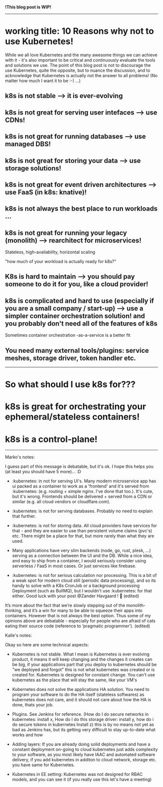 **!This blog post is WIP!**

---

# working title: 10 Reasons why not to use Kubernetes!

While we all love Kubernetes and the many awesome things we can achieve with it - it's also important to be critical and continuously evaluate the tools and solutions we use.
The point of this blog post is not to discourage the use Kubernetes, quite the opposite, but to nuance the discussion, and to acknowledge that Kubernetes is actually not the answer to all problems! (No matter how much I want it to be :-) ...)

## k8s is not stable --> it is ever-evolving

## k8s is not great for serving user intefaces --> use CDNs!

## k8s is not great for running databases --> use managed DBS!

## k8s is not great for storing your data --> use storage solutions!

## k8s is not great for event driven architectures --> use FaaS (in k8s: knative)!

## k8s is not always the best place to run workloads ...

## k8s is not great for running your legacy (monolith) --> rearchitect for microservices!

Stateless, high-availablilty, horizontal scaling

"how much of your workload is actually ready for k8s?"

## K8s is hard to maintain --> you should pay someone to do it for you, like a cloud provider!

## k8s is complicated and hard to use (especially if you are a small company / start-up) --> use a simpler container orchestration solution! and you probably don't need all of the features of k8s

Sometimes container orchestration -as-a-service is a better fit

## You need many external tools/plugins: service meshes, storage driver, token handler etc.

---

# So what should I use k8s for???

# k8s is great for orchestrating your ephemeral/stateless containers!

# k8s is a control-plane!

---

Marko's notes:

I guess part of this message is debatable, but it's ok. I hope this helps you (at least you should have 5 more)... :D

- :kubernetes: in not for serving UI's. Many modern microservice app has ui packed as a container to work as a 'frontend' and it's served from :kubernetes: (e.g. routing + simple nginx. I've done that too.). It's cute, but it's wrong. Frontends should be delivered + served from a CDN or similar (e.g. all cloud vendors or cloudflare.com).

- :kubernetes: is not for serving databases. Probably no need to explain that further.

- :kubernetes: is not for storing data. All cloud providers have services for that - and they are easier to use than persistent volume claims (pvc's) etc. There might be a place for that, but more rarely than what they are used.

- Many applications have very slim backends (node, go, rust, plesk, ...) serving as a connection between the UI and the DB. While a nice idea, and easy to ship from a container, I would seriously consider using serverless / FaaS in most cases. Or just services like firebase.

- :kubernetes: is not for serious calculation nor processing. This is a bit of a weak spot for modern cloud still (periodic data processing), and so its handy to solve with a K8s CronJob or a background processing Deployment (such as BullMQ), but I wouldn't use :kubernetes: for that either.
  Good luck with your post
  @Zander Havgaard
  ! :muscle: (edited)

It’s more about the fact that we’re slowly stepping out of the monolith-thinking, and it’s a win for many to be able to squeeze their apps into containers. However that is not always the best option. Thus some of my opinions above are debatable - especially for people who are afraid of cats eating their source code (reference to ’pragmatic programmer’). (edited)

Kalle's notes:

Okay so here are some technical aspects:

- Kubernetes is not stable. What I mean is Kubernetes is ever evolving product, it means it will keep changing and the changes it creates can be big, if your applications part that you deploy to kubernetes should be "we deployed and forgot" this is not what kubernetes was created or is created for. Kubernetes is designed for constant change. You can't use kubernetes as the place that will stay the same, like your VM's

- Kubernetes does not solve the applications HA solution. You need to program your software to do the HA itself (stateless softwares) as kubernetes does not care, and it should not care about how the HA is done, thats your job.

- Plugins. See Jenkins for reference. (How do I do secure networks in kubernetes: install x, How do I do this storage driver: install y, how do i do secure tokens in kubernetes Install z) this is by no means not yet as bad as Jenkins has, but its getting very difficult to stay up-to-date what works and how

- Adding layers: If you are already doing solid deployments and have a constant deployment on-going to cloud kubernetes just adds complexity to your software, as you most likely have IAAC and automated software delivery, if you add kubernetes in additon to cloud network, storage etc. you have same for Kubernetes.

- Kubernetes in EE setting: Kubernetes was not designed for RBAC models, and you can see it (if you really use this let's have a meeting)
